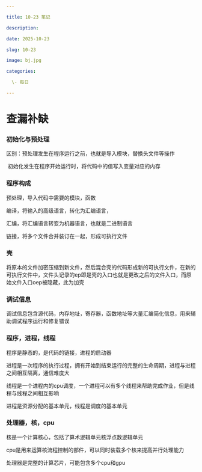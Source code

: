 ```yaml
---

title: 10-23 笔记

description: 

date: 2025-10-23

slug: 10-23

image: bj.jpg

categories:

  \- 每日

---
```


# 查漏补缺

### 初始化与预处理

区别：预处理发生在程序运行之前，也就是导入模块，替换头文件等操作

​           初始化发生在程序开始运行时，将代码中的值写入变量对应的内存

### 程序构成

预处理，导入代码中需要的模块，函数

编译，将输入的高级语言，转化为汇编语言，

汇编，将汇编语言转变为机器语言，也就是二进制语言

链接，将多个文件合并装订在一起，形成可执行文件

### 壳

将原本的文件加密压缩到新文件，然后混合壳的代码形成新的可执行文件，在新的可执行文件中，文件头记录的ep即是壳的入口也就是更改之后的文件入口，而原始文件入口oep被隐藏，此为加壳

### 调试信息

调试信息包含源代码，内存地址，寄存器，函数地址等大量汇编简化信息，用来辅助调试程序运行和修复错误

### 程序，进程，线程

程序是静态的，是代码的链接，进程的启动器

进程是一次程序的执行过程，拥有开始到结束运行的完整的生命周期，进程与进程之间相互隔离，通信难度大

线程是一个进程内的cpu调度，一个进程可以有多个线程来帮助完成作业，但是线程与线程之间相互影响

进程是资源分配的基本单元，线程是调度的基本单元

### 处理器，核，cpu

核是一个计算核心，包括了算术逻辑单元核浮点数逻辑单元

cpu是用来运算核流程控制的部件，可以同时装载多个核来提高并行处理能力

处理器是完整的计算芯片，可能包含多个cpu和gpu

